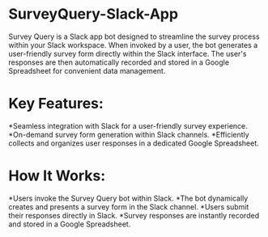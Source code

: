 # SurveyQuery-Slack-App
Survey Query is a Slack app bot designed to streamline the survey process within your Slack workspace. When invoked by a user, the bot generates a user-friendly survey form directly within the Slack interface. The user's responses are then automatically recorded and stored in a Google Spreadsheet for convenient data management.

# Key Features:

*Seamless integration with Slack for a user-friendly survey experience.
*On-demand survey form generation within Slack channels.
*Efficiently collects and organizes user responses in a dedicated Google Spreadsheet.


# How It Works:

*Users invoke the Survey Query bot within Slack.
*The bot dynamically creates and presents a survey form in the Slack channel.
*Users submit their responses directly in Slack.
*Survey responses are instantly recorded and stored in a Google Spreadsheet.
